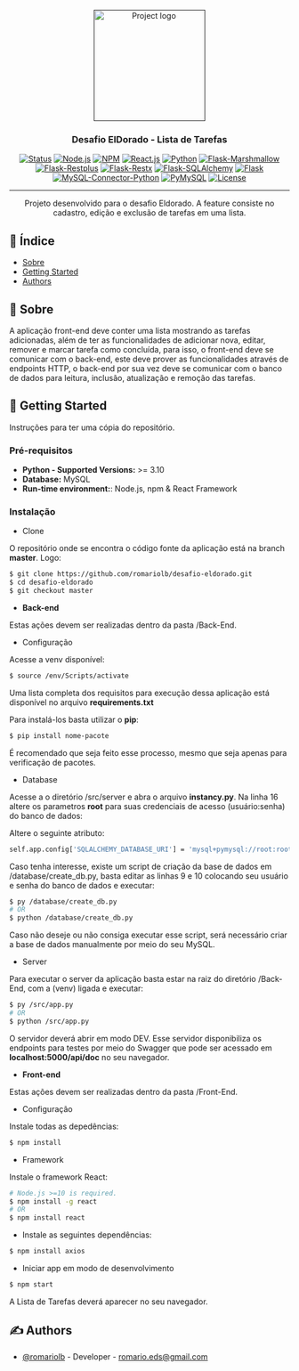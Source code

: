 <p align="center">
  <a href="" rel="noopener">
 <img width=200px height=200px src="https://i.imgur.com/6wj0hh6.jpg" alt="Project logo"></a>
</p>

<h3 align="center">Desafio ElDorado - Lista de Tarefas</h3>

<div align="center">

[![Status](https://img.shields.io/badge/status-active-success.svg)]()
[![Node.js](https://img.shields.io/badge/node-16.13.0-green)](https://nodejs.org/en/)
[![NPM](https://img.shields.io/badge/npm-7.5.4-green)](https://nodejs.org/en/)
[![React.js](https://img.shields.io/badge/react-17.0.2-green)](https://pt-br.reactjs.org/)
[![Python](https://img.shields.io/badge/python-3.10-blue)](https://www.python.org/downloads/)
[![Flask-Marshmallow](https://img.shields.io/badge/flask--marshmallow-0.14.0-blue)](https://flask-marshmallow.readthedocs.io/en/latest/)
[![Flask-Restplus](https://img.shields.io/badge/flask--restplus-0.13.0-blue)](https://flask-restplus.readthedocs.io/en/stable/installation.html)
[![Flask-Restx](https://img.shields.io/badge/flask--restx-0.5.1-blue)](https://flask-restx.readthedocs.io/en/latest/)
[![Flask-SQLAlchemy](https://img.shields.io/badge/flask--sqlalchemy-2.x-blue)](https://flask-sqlalchemy.palletsprojects.com/en/2.x/)
[![Flask](https://img.shields.io/badge/flask-2.0.x-blue)](https://flask.palletsprojects.com/en/2.0.x/)
[![MySQL-Connector-Python](https://img.shields.io/badge/mysql--connector--python-8.0.27-blue)](https://pypi.org/project/mysql-connector-python/)
[![PyMySQL](https://img.shields.io/badge/pymysql-1.0.2-blue)](https://pypi.org/project/PyMySQL/)
[![License](https://img.shields.io/badge/license-MIT-blue.svg)](/LICENSE)


</div>

---

<p align="center"> Projeto desenvolvido para o desafio Eldorado. A feature consiste no cadastro, edição e exclusão de tarefas em uma lista.
    <br> 
</p>

## 📝 Índice

- [Sobre](#about)
- [Getting Started](#getting_started)
- [Authors](#authors)

## 🧐 Sobre <a name = "about"></a>

A aplicação front-end deve conter uma lista mostrando as tarefas adicionadas, além de ter as funcionalidades de adicionar nova, editar, remover e marcar tarefa como concluída, para isso, o front-end deve se comunicar com o back-end, este deve prover as funcionalidades através de endpoints HTTP, o back-end por sua vez deve se comunicar com o banco de dados para leitura, inclusão, atualização e remoção das tarefas.

## 🏁 Getting Started <a name = "getting_started"></a>

Instruções para ter uma cópia do repositório.

### Pré-requisitos

-   **Python - Supported Versions:** >= 3.10
-   **Database:** MySQL
-   **Run-time environment:**: Node.js, npm & React Framework

### Instalação

- Clone

O repositório onde se encontra o código fonte da aplicação está na branch **master**. Logo:

```bash
$ git clone https://github.com/romariolb/desafio-eldorado.git
$ cd desafio-eldorado
$ git checkout master
```

-   **Back-end**

Estas ações devem ser realizadas dentro da pasta /Back-End.

- Configuração

Acesse a venv disponível:

```bash
$ source /env/Scripts/activate
```

Uma lista completa dos requisitos para execução dessa aplicação está disponível no arquivo
**requirements.txt**

Para instalá-los basta utilizar o **pip**:

```bash
$ pip install nome-pacote
```
É recomendado que seja feito esse processo, mesmo que seja apenas para verificação de pacotes.

- Database

Acesse a o diretório /src/server e abra o arquivo **instancy.py**. 
Na linha 16 altere os parametros **root** para suas credenciais de acesso (usuário:senha) do banco de dados:

Altere o seguinte atributo:

```bash
self.app.config['SQLALCHEMY_DATABASE_URI'] = 'mysql+pymysql://root:root@localhost/desafio'
```

Caso tenha interesse, existe um script de criação da base de dados em /database/create_db.py, basta editar as linhas 9 e 10 
colocando seu usuário e senha do banco de dados e executar:

```bash
$ py /database/create_db.py
# OR
$ python /database/create_db.py
```

Caso não deseje ou não consiga executar esse script, será necessário criar a base de dados manualmente por meio do seu MySQL.

- Server

Para executar o server da aplicação basta estar na raiz do diretório /Back-End, com a (venv) ligada e executar:

```bash
$ py /src/app.py
# OR
$ python /src/app.py
```

O servidor deverá abrir em modo DEV. Esse servidor disponibiliza os endpoints para testes por meio do Swagger 
que pode ser acessado em **localhost:5000/api/doc** no seu navegador.

-   **Front-end**

Estas ações devem ser realizadas dentro da pasta /Front-End.

- Configuração

Instale todas as depedências:

```bash
$ npm install
```

- Framework

Instale o framework React:

```bash
# Node.js >=10 is required.
$ npm install -g react
# OR
$ npm install react
```

- Instale as seguintes dependências:

```bash
$ npm install axios
```

- Iniciar app em modo de desenvolvimento

```bash
$ npm start
```

A Lista de Tarefas deverá aparecer no seu navegador.

## ✍️ Authors <a name = "authors"></a>

- [@romariolb](https://github.com/romariolb) - Developer - romario.eds@gmail.com
